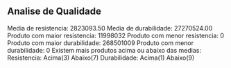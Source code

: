 Analise de Qualidade
---------------------
Media de resistencia: 2823093.50
Media de durabilidade: 27270524.00
Produto com maior resistencia: 11998032
Produto com menor resistencia: 0
Produto com maior durabilidade: 268501009
Produto com menor durabilidade: 0
Existem mais produtos acima ou abaixo das medias:
Resistencia: Acima(3) Abaixo(7)
Durabilidade: Acima(1) Abaixo(9)
